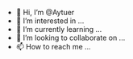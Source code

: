 - 👋 Hi, I’m @Aytuer
- 👀 I’m interested in ...
- 🌱 I’m currently learning ...
- 💞️ I’m looking to collaborate on ...
- 📫 How to reach me ...

<!---
Aytuer/Aytuer is a ✨ special ✨ repository because its `README.md` (this file) appears on your GitHub profile.
You can click the Preview link to take a look at your changes.
--->
